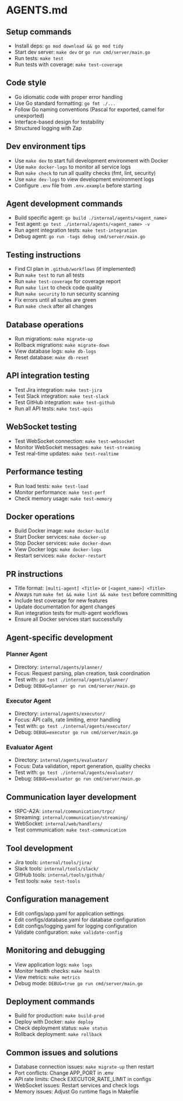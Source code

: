 # AGENTS.md

## Setup commands
- Install deps: `go mod download && go mod tidy`
- Start dev server: `make dev` or `go run cmd/server/main.go`
- Run tests: `make test`
- Run tests with coverage: `make test-coverage`

## Code style
- Go idiomatic code with proper error handling
- Use Go standard formatting: `go fmt ./...`
- Follow Go naming conventions (Pascal for exported, camel for unexported)
- Interface-based design for testability
- Structured logging with Zap

## Dev environment tips
- Use `make dev` to start full development environment with Docker
- Use `make docker-logs` to monitor all service logs
- Run `make check` to run all quality checks (fmt, lint, security)
- Use `make dev-logs` to view development environment logs
- Configure `.env` file from `.env.example` before starting

## Agent development commands
- Build specific agent: `go build ./internal/agents/<agent_name>`
- Test agent: `go test ./internal/agents/<agent_name> -v`
- Run agent integration tests: `make test-integration`
- Debug agent: `go run -tags debug cmd/server/main.go`

## Testing instructions
- Find CI plan in `.github/workflows` (if implemented)
- Run `make test` to run all tests
- Run `make test-coverage` for coverage report
- Run `make lint` to check code quality
- Run `make security` to run security scanning
- Fix errors until all suites are green
- Run `make check` after all changes

## Database operations
- Run migrations: `make migrate-up`
- Rollback migrations: `make migrate-down`
- View database logs: `make db-logs`
- Reset database: `make db-reset`

## API integration testing
- Test Jira integration: `make test-jira`
- Test Slack integration: `make test-slack`
- Test GitHub integration: `make test-github`
- Run all API tests: `make test-apis`

## WebSocket testing
- Test WebSocket connection: `make test-websocket`
- Monitor WebSocket messages: `make test-streaming`
- Test real-time updates: `make test-realtime`

## Performance testing
- Run load tests: `make test-load`
- Monitor performance: `make test-perf`
- Check memory usage: `make test-memory`

## Docker operations
- Build Docker image: `make docker-build`
- Start Docker services: `make docker-up`
- Stop Docker services: `make docker-down`
- View Docker logs: `make docker-logs`
- Restart services: `make docker-restart`

## PR instructions
- Title format: `[multi-agent] <Title>` or `[<agent_name>] <Title>`
- Always run `make fmt && make lint && make test` before committing
- Include test coverage for new features
- Update documentation for agent changes
- Run integration tests for multi-agent workflows
- Ensure all Docker services start successfully

## Agent-specific development

### Planner Agent
- Directory: `internal/agents/planner/`
- Focus: Request parsing, plan creation, task coordination
- Test with: `go test ./internal/agents/planner/`
- Debug: `DEBUG=planner go run cmd/server/main.go`

### Executor Agent
- Directory: `internal/agents/executor/`
- Focus: API calls, rate limiting, error handling
- Test with: `go test ./internal/agents/executor/`
- Debug: `DEBUG=executor go run cmd/server/main.go`

### Evaluator Agent
- Directory: `internal/agents/evaluator/`
- Focus: Data validation, report generation, quality checks
- Test with: `go test ./internal/agents/evaluator/`
- Debug: `DEBUG=evaluator go run cmd/server/main.go`

## Communication layer development
- tRPC-A2A: `internal/communication/trpc/`
- Streaming: `internal/communication/streaming/`
- WebSocket: `internal/web/handlers/`
- Test communication: `make test-communication`

## Tool development
- Jira tools: `internal/tools/jira/`
- Slack tools: `internal/tools/slack/`
- GitHub tools: `internal/tools/github/`
- Test tools: `make test-tools`

## Configuration management
- Edit configs/app.yaml for application settings
- Edit configs/database.yaml for database configuration
- Edit configs/logging.yaml for logging configuration
- Validate configuration: `make validate-config`

## Monitoring and debugging
- View application logs: `make logs`
- Monitor health checks: `make health`
- View metrics: `make metrics`
- Debug mode: `DEBUG=true go run cmd/server/main.go`

## Deployment commands
- Build for production: `make build-prod`
- Deploy with Docker: `make deploy`
- Check deployment status: `make status`
- Rollback deployment: `make rollback`

## Common issues and solutions
- Database connection issues: `make migrate-up` then restart
- Port conflicts: Change APP_PORT in .env
- API rate limits: Check EXECUTOR_RATE_LIMIT in configs
- WebSocket issues: Restart services and check logs
- Memory issues: Adjust Go runtime flags in Makefile